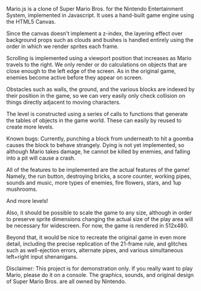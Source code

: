 Mario.js is a clone of Super Mario Bros. for the Nintendo Entertainment System, implemented in Javascript.  It uses a hand-built game engine using the HTML5 Canvas.

Since the canvas doesn't implement a z-index, the layering effect over background props such as clouds and bushes is handled entirely using the order in which we render sprites each frame.

Scrolling is implemented using a viewport position that increases as Mario travels to the right. We only render or do calculations on objects that are close enough to the left edge of the screen. As in the original game, enemies become active before they appear on screen.

Obstacles such as walls, the ground, and the various blocks are indexed by their position in the game, so we can very easily only check collision on things directly adjacent to moving characters.

The level is constructed using a series of calls to functions that generate the tables of objects in the game world. These can easily by reused to create more levels.

Known bugs:
Currently, punching a block from underneath to hit a goomba causes the block to behave strangely.
Dying is not yet implemented, so although Mario takes damage, he cannot be killed by enemies, and falling into a pit will cause a crash.

All of the features to be implemented are the actual features of the game! 
Namely, the run button, destroying bricks, a score counter, working pipes, sounds and music, more types of enemies, fire flowers, stars, and 1up mushrooms.

And more levels!

Also, it should be possible to scale the game to any size, although in order to preserve sprite dimensions changing the actual size of the play area will be necessary for widescreen. For now, the game is rendered in 512x480.

Beyond that, it would be nice to recreate the original game in even more detail, including the precise replication of the 21-frame rule, and glitches such as well-ejection errors, alternate pipes, and various simultaneous left+right input shenanigans.

Disclaimer: This project is for demonstration only. If you really want to play Mario, please do it on a console. The graphics, sounds, and original design of Super Mario Bros. are all owned by Nintendo.
